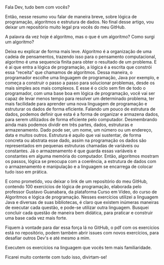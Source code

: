 Fala Dev, tudo bem com vocês?

Então, nesse resumo vou falar de maneira breve, sobre lógica de programação, algoritmos e estrutura de dados. No final desse artigo, vou deixar um repositório muito legal pra vocês do meu GitHub.



A palavra da vez hoje é algoritmo, mas o que é um algoritmo? Como surgi um algoritmo?

Deixa eu explicar de forma mais leve. Algoritmo é a organização de uma cadeia de pensamentos, trazendo isso para o pensamento computacional, algoritmo é uma sequencia finita para obter o resultado de um problema. E é ai que entra a lógica de programação, a lógica é a escrita que constrói essa "receita" que chamamos de algoritmos. Dessa maneira, o programador escolhe uma linguagem de programação, Java por exemplo, e começa a construir o passo a passo para solucionar problemas, desde os mais simples aos mais complexos. E esse é o ciclo sem fim de todo o programador, com uma base boa em lógica de programação, você vai ser capaz de levar menos tempo para resolver um determinado problema, ter mais facilidade para aprender uma nova linguagem de programação e estruturar os dados de forma eficiente. Falando um pouco de estrutura de dados, podemos definir que esta é a forma de organizar e armazena dados, para serem utilizados de forma eficiente pelo computador. Desmembrando ainda mais podemos dividir em três partes, dados, estruturas e armazenamento. Dado pode ser, um nome, um número ou um endereço, data e muitos outros. Estrutura é aquilo que vai sustentar, de forma concreta ou abstrata esse dado, assim na programação os dados são representados em pequenas estruturas chamadas de variáveis ou constantes. Já o armazenamento é que guarda essas variáveis e constantes em alguma memória do computador. Então, algoritmos mostram os passos, lógica se preocupa com a coerência, a estrutura de dados com o armazenamento e manipulação e a linguagem se encarrega de colocar tudo isso em prática.



E como prometido, vou deixar o link de um repositório do meu GitHub, contendo 100 exercícios de lógica de programação, elaborada pelo professor Gustavo Guanabara, da plataforma Curso em Vídeo, do curso de Algoritmos e lógica de programação. Nesses exercícios utilizei a linguagem Java e diversas de suas bibliotecas, é claro que existem inúmeras maneiras de executar cada questão, e pode-se utilizar outra linguagem. Busquei concluir cada questão de maneira bem didática, para praticar e construir uma base cada vez mais forte.



Fiquem à vontade para dar essa força lá no GitHub, o pdf com os exercícios está no repositório, podem também abrir issues com novos exercícios, para desafiar outros Dev's e até mesmo a mim.

Executem os exercícios na linguagem que vocês tem mais familiaridade.

Ficarei muito contente com tudo isso, divirtam-se!
